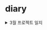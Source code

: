 # diary


<details>
<summary>3월 프로젝트 일지</summary>
<div markdown="1">

<details>
<summary>3월 3일 토이프로젝트 데일리 스크럼 </summary>
<div markdown="1">
오늘 할일   
  
박은지: 지금까지 작업한 파일 업로드   
김성훈: 페이지 로그인 기능 완성하기, ERD 설계 끝내기, 과목 CRUD 만들기     
  
오늘 한것:
  
박은지: header nav 레이아웃 업로드, 로그인/회원가입 기본폼 완성   
김성훈: 페이지 로그인 기능 완성, ERD 초기설계 완료, 과목 CRUD 완료, MSA 아키텍쳐 구조 파악하기   
  
당일회고: 
 
박은지: 작성중인 파일들을 나눠 업로드해놓았는데 깃허브 이슈 사용법을 익힐 수 있었다. 로그인/회원가입 구현시 store에 토큰을 저장하는 법을 공부해야 할 것 같다.   
김성훈: 오늘 내가 목표한 계획을 완수할 수 있어서 좋았다, 그리고 MSA 아키텍쳐 구조에 대해 간단히 공부를 했는데 확실히 차근차근 이해하면서 진행해야 할 거 같다.
</div>
</details>
  <details>
<summary>3월 4일 토이프로젝트 데일리 스크럼 </summary>
<div markdown="1">
오늘 할일   
  
박은지: axios와 vuex로 토큰 저장해 로그인 기능 구현하기, 서브 페이지 컴포넌트 작성   
김성훈: 교수 CRUD 만들기, MSA 아키텍쳐 구조 공부하기    
  
오늘 한것:
  
박은지: 회원가입 토큰 로그인 구현하기 위해 JWT 공부하여 위키 작성   
김성훈: 교수 CRUD 만들기, MSA 아키텍쳐 구조 공부하기
  
당일회고: 
  
  
박은지: JWT와 vue에서 웹 토큰을 관리하는 방법에 대해 간단히 공부할 수 있었다. 일단은 목표했던 로그인 기능 구현하기 중 store로 아이디/비밀번호 관리하게끔만 설정해 놓았다. 추후 API 통신 연결하여 완성하는 것을 1순위로 두고 강의 후 구현해야겠다.   
김성훈:  교수 부분 CRUD를 구현하면서 과목을 넣을까 고민이 되었다. 또한 과목 및 교수 수정 권한을 특정 인물에게만 줄려는 로직을 생각 중인데 컬럼에 값을 하나 추가해서 판별하는게 좋을 거 같다, MSA 아키텍처를 공부하면서 하나하나씩 정리해 나가니까 확실히 이해하는것에 도움이 많이 되는 거 같다.   
</div>
</details>

  <details>
<summary>3월 7일 토이프로젝트 데일리 스크럼 </summary>
<div markdown="1">
오늘 할일   
  
박은지: 
김성훈:    
  
오늘 한것:
  
박은지:
김성훈: 
  
당일회고: 
 
박은지: 
김성훈: 
</div>
</details>
  <details>
<summary>3월 8일 토이프로젝트 데일리 스크럼 </summary>
<div markdown="1">
오늘 할일   
  
박은지: 
김성훈:   
  
오늘 한것:
  
박은지: 
김성훈: 
  
당일회고: 
 
박은지: 
김성훈: 
</div>
</details>
</div>
</details>
